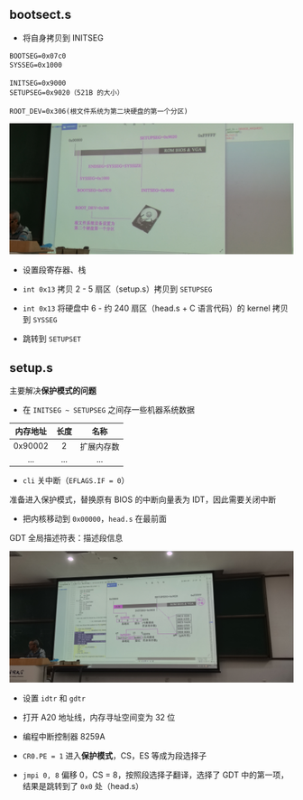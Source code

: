 ## bootsect.s

- 将自身拷贝到 INITSEG

```
BOOTSEG=0x07c0
SYSSEG=0x1000

INITSEG=0x9000
SETUPSEG=0x9020（521B 的大小）

ROOT_DEV=0x306(根文件系统为第二块硬盘的第一个分区)
```

![](img/04-1.jpg)

- 设置段寄存器、栈

- `int 0x13` 拷贝 2 - 5 扇区（setup.s）拷贝到 `SETUPSEG`

- `int 0x13` 将硬盘中 6 - 约 240 扇区（head.s + C 语言代码）的 kernel 拷贝到 `SYSSEG`

- 跳转到 `SETUPSET`

## setup.s

主要解决**保护模式的问题**

- 在 `INITSEG ~ SETUPSEG` 之间存一些机器系统数据

|内存地址|长度|名称|
|:---:|:---:|:---:|
|0x90002|2|扩展内存数|
|...|...|...|

- `cli` 关中断（`EFLAGS.IF = 0`）

准备进入保护模式，替换原有 BIOS 的中断向量表为 IDT，因此需要关闭中断

- 把内核移动到 `0x00000`，`head.s` 在最前面

GDT 全局描述符表：描述段信息

![](img/04-2.jpg)

- 设置 `idtr` 和 `gdtr`

- 打开 A20 地址线，内存寻址空间变为 32 位

- 编程中断控制器 8259A

- `CR0.PE = 1` 进入**保护模式**，CS，ES 等成为段选择子

- `jmpi 0, 8` 偏移 0，CS = 8，按照段选择子翻译，选择了 GDT 中的第一项，结果是跳转到了 `0x0` 处（head.s）

